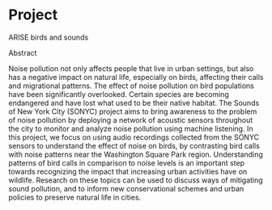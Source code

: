 # Project
ARISE birds and sounds

Abstract

Noise pollution not only affects people that live in urban settings, but also has a negative impact on natural life, especially on birds, affecting their calls and migrational patterns. The effect of noise pollution on bird populations have been significantly overlooked. Certain species are becoming endangered and have lost what used to be their native habitat. The Sounds of New York City (SONYC) project aims to bring awareness to the problem of noise pollution by deploying a network of acoustic sensors throughout the city to monitor and analyze noise pollution using machine listening. In this project, we focus on using audio recordings collected from the SONYC sensors to understand the effect of noise on birds, by contrasting bird calls with noise patterns near the Washington Square Park region. Understanding patterns of bird calls in comparison to noise levels is an important step towards recognizing the impact that increasing urban activities have on wildlife. Research on these topics can be used to discuss ways of mitigating sound pollution, and to inform new conservational schemes and urban policies to preserve natural life in cities. 

